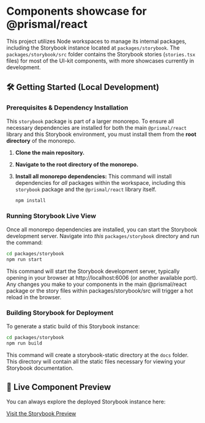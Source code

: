 # Components showcase for @prismal/react

This project utilizes Node workspaces to manage its internal packages, including the Storybook instance located at `packages/storybook`. The `packages/storybook/src` folder contains the Storybook stories (`stories.tsx` files) for most of the UI-kit components, with more showcases currently in development.

## 🛠️ Getting Started (Local Development)

### Prerequisites & Dependency Installation

This `storybook` package is part of a larger monorepo. To ensure all necessary dependencies are installed for both the main `@prismal/react` library and this Storybook environment, you must install them from the **root directory** of the monorepo.

1.  **Clone the main repository.**
2.  **Navigate to the root directory of the monorepo.**
3.  **Install all monorepo dependencies:** This command will install dependencies for *all* packages within the workspace, including this `storybook` package and the `@prismal/react` library itself.

    ```bash
    npm install
    ```

### Running Storybook Live View

Once all monorepo dependencies are installed, you can start the Storybook development server. Navigate into *this* `packages/storybook` directory and run the command:

```bash
cd packages/storybook
npm run start
```

This command will start the Storybook development server, typically opening in your browser at http://localhost:6006 (or another available port). Any changes you make to your components in the main @prismal/react package or the story files within packages/storybook/src will trigger a hot reload in the browser.

### Building Storybook for Deployment
To generate a static build of this Storybook instance:

```bash
cd packages/storybook
npm run build
```
This command will create a storybook-static directory at the `docs` folder. This directory will contain all the static files necessary for viewing your Storybook documentation.

## 🔗 Live Component Preview
You can always explore the deployed Storybook instance here:

[Visit the Storybook Preview](https://onyx-og.github.io/prismal-react/)